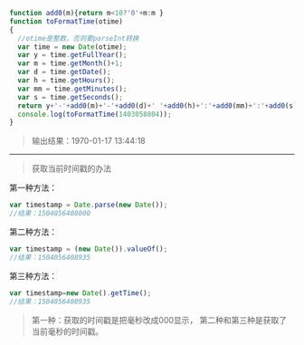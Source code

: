 ```js
function add0(m){return m<10?'0'+m:m }
function toFormatTime(otime)
{
  //otime是整数，否则要parseInt转换
  var time = new Date(otime);
  var y = time.getFullYear();
  var m = time.getMonth()+1;
  var d = time.getDate();
  var h = time.getHours();
  var mm = time.getMinutes();
  var s = time.getSeconds();
  return y+'-'+add0(m)+'-'+add0(d)+' '+add0(h)+':'+add0(mm)+':'+add0(s);
  console.log(toFormatTime(1403058804));
}
```

> 输出结果：1970-01-17 13:44:18

---

> 获取当前时间戳的办法

第一种方法：

```js
var timestamp = Date.parse(new Date());
//结果：1504056408000
```
第二种方法：
```js
var timestamp = (new Date()).valueOf();
//结果：1504056408935
```
第三种方法：
```js
var timestamp=new Date().getTime();
//结果：1504056408935
```

>第一种：获取的时间戳是把毫秒改成000显示，
第二种和第三种是获取了当前毫秒的时间戳。